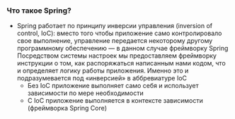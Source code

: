 ### Что такое Spring?

- Spring работает по принципу
  инверсии управления (inversion of control, IoC):
  вместо того чтобы приложение
  само контролировало свое выполнение, управление
  передается некоторому
  другому программному обеспечению — в данном
  случае фреймворку Spring
  Посредством системы настроек мы предоставляем
  фреймворку инструкции
  о том, как распоряжаться написанным нами кодом,
  что и определяет логику
  работы приложения. Именно это и подразумевается
  под «инверсией» в аббревиатуре IoC
    - Без  IoC приложение выполняет само себя и использует зависимости по мере необходимости
    - С IoC приложение выполняется в контексте зависимости (фреймворка Spring Core)